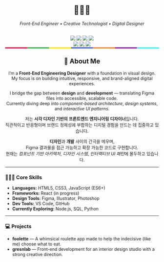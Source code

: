 <h1 align="center">🧑🏻‍💻</h1>
<p align="center"><i>Front-End Engineer • Creative Technologist • Digital Designer</i></p>

<div align="center">

  <!-- Skill Badges -->
  <br/>

  <img src="https://img.shields.io/badge/Code-JavaScript-yellow?logo=javascript&logoColor=black"/>
  <img src="https://img.shields.io/badge/Markup-HTML5-E34F26?logo=html5&logoColor=white"/>
  <img src="https://img.shields.io/badge/Style-CSS3-1572B6?logo=css3&logoColor=white"/>
  <img src="https://img.shields.io/badge/Tools-VS%20Code-007ACC?logo=visualstudiocode&logoColor=white"/>

  <br/>

  <!-- Learning Badges -->
  <img src="https://img.shields.io/badge/Learning-React-61DAFB?logo=react&logoColor=black"/>
  <img src="https://img.shields.io/badge/Learning-Python-3776AB?logo=python&logoColor=white"/>
  <img src="https://img.shields.io/badge/Learning-Node.js-339933?logo=nodedotjs&logoColor=white"/>


<div style="height: 4px; width: 100%; display: flex;">
  <div style="flex: 1; background-color: #e6194b;"></div>
  <div style="flex: 1; background-color: #3cb44b;"></div>
  <div style="flex: 1; background-color: #ffe119;"></div>
  <div style="flex: 1; background-color: #4363d8;"></div>
  <div style="flex: 1; background-color: #f58231;"></div>
  <div style="flex: 1; background-color: #911eb4;"></div>
  <div style="flex: 1; background-color: #46f0f0;"></div>
</div>

</div>
<h2 align="center">👤 About Me</h2>

<p align="center">
  I’m a <strong>Front-End Engineering Designer</strong> with a foundation in visual design.<br>
  My focus is on building intuitive, responsive, and brand-aligned digital experiences.
</p>

<p align="center">
  I bridge the gap between <strong>design</strong> and <strong>development</strong> — translating Figma files into accessible, scalable code.<br>
  Currently diving deep into <em>component-based architecture</em>, <em>design systems</em>, and <em>interactive UI patterns</em>.
</p>

<p align="center">
  저는 <strong>시각 디자인 기반의 프론트엔드 엔지니어링 디자이너</strong>입니다.<br>
  직관적이고 반응형이며 브랜드 정체성에 부합하는 디지털 경험을 만드는 데 집중하고 있습니다.
</p>

<p align="center">
  <strong>디자인</strong>과 <strong>개발</strong> 사이의 간극을 메우며,<br>
  Figma 결과물을 접근 가능하고 확장 가능한 코드로 구현합니다.<br>
  현재는 <em>컴포넌트 기반 아키텍처</em>, <em>디자인 시스템</em>, <em>인터랙티브 UI 패턴</em>에 몰두하고 있습니다.
</p>

<hr>

<h3>🧑🏻‍💻 Core Skills</h3>

<ul>
  <li><strong>Languages:</strong> HTML5, CSS3, JavaScript (ES6+)</li>
  <li><strong>Frameworks:</strong> React (in progress)</li>
  <li><strong>Design Tools:</strong> Figma, Illustrator, Photoshop</li>
  <li><strong>Dev Tools:</strong> VS Code, GitHub </li>
  <li><strong>Currently Exploring:</strong> Node.js, SQL, Python</li>
</ul>

<hr>

<h3>💻 Projects</h3>

<ul>
  <li><strong>foolette</strong> — A whimsical roulette app made to help the indecisive (like me) choose what to eat. </li>
  <li><strong>gresnlab</strong> — Front-end development for an interior design studio with a strong creative direction.</li>
</ul>
